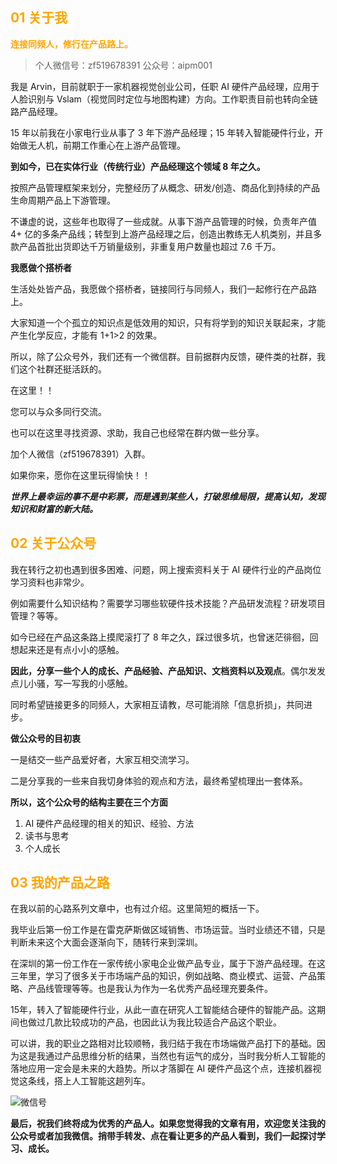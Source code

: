 ## <font color=orange>01 关于我</font>

**<font color=orange>连接同频人，修行在产品路上。</font>**

>个人微信号：zf519678391 公众号：aipm001

我是 Arvin，目前就职于一家机器视觉创业公司，任职 AI 硬件产品经理，应用于人脸识别与 Vslam（视觉同时定位与地图构建）方向。工作职责目前也转向全链路产品经理。

15 年以前我在小家电行业从事了 3 年下游产品经理；15 年转入智能硬件行业，开始做无人机，前期工作重心在上游产品管理。

**到如今，已在实体行业（传统行业）产品经理这个领域 8 年之久。**

按照产品管理框架来划分，完整经历了从概念、研发/创造、商品化到持续的产品生命周期产品上下游管理。

不谦虚的说，这些年也取得了一些成就。从事下游产品管理的时候，负责年产值 4+ 亿的多条产品线；转型到上游产品经理之后，创造出教练无人机类别，并且多款产品首批出货即达千万销量级别，非重复用户数量也超过 7.6 千万。

**我愿做个搭桥者**

生活处处皆产品，我愿做个搭桥者，链接同行与同频人，我们一起修行在产品路上。

大家知道一个个孤立的知识点是低效用的知识，只有将学到的知识关联起来，才能产生化学反应，才能有 1+1>2 的效果。

所以，除了公众号外，我们还有一个微信群。目前据群内反馈，硬件类的社群，我们这个社群还挺活跃的。

在这里！！

您可以与众多同行交流。

也可以在这里寻找资源、求助，我自己也经常在群内做一些分享。

加个人微信（zf519678391）入群。

如果你来，愿你在这里玩得愉快！！

***世界上最幸运的事不是中彩票，而是遇到某些人，打破思维局限，提高认知，发现知识和财富的新大陆。***

## <font color=orange>02 关于公众号</font>

我在转行之初也遇到很多困难、问题，网上搜索资料关于 AI 硬件行业的产品岗位学习资料也非常少。

例如需要什么知识结构？需要学习哪些软硬件技术技能？产品研发流程？研发项目管理？等等。

如今已经在产品这条路上摸爬滚打了 8 年之久，踩过很多坑，也曾迷茫徘徊，回想起来还是有点小小的感触。

**因此，分享一些个人的成长、产品经验、产品知识、文档资料以及观点**。偶尔发发点儿小骚，写一写我的小感触。

同时希望链接更多的同频人，大家相互请教，尽可能消除「信息折损」，共同进步。

**做公众号的目初衷**

一是结交一些产品爱好者，大家互相交流学习。

二是分享我的一些来自我切身体验的观点和方法，最终希望梳理出一套体系。

**所以，这个公众号的结构主要在三个方面**

1. AI 硬件产品经理的相关的知识、经验、方法
2. 读书与思考
3. 个人成长

## <font color=orange>03 我的产品之路</font>

在我以前的心路系列文章中，也有过介绍。这里简短的概括一下。

我毕业后第一份工作是在雷克萨斯做区域销售、市场运营。当时业绩还不错，只是判断未来这个大面会逐渐向下，随转行来到深圳。

在深圳的第一份工作在一家传统小家电企业做产品专业，属于下游产品经理。在这三年里，学习了很多关于市场端产品的知识，例如战略、商业模式、运营、产品策略、产品线管理等等。也是我认为作为一名优秀产品经理充要条件。

15年，转入了智能硬件行业，从此一直在研究人工智能结合硬件的智能产品。这期间也做过几款比较成功的产品，也因此认为我比较适合产品这个职业。

可以讲，我的职业之路相对比较顺畅，我归结于我在市场端做产品打下的基础。因为这是我通过产品思维分析的结果，当然也有运气的成分，当时我分析人工智能的落地应用一定会是未来的大趋势。所以才落脚在 AI 硬件产品这个点，连接机器视觉这条线，搭上人工智能这趟列车。

![微信号](https://gitee.com/arvinzhoupm/AIPMTalk.git)

**最后，祝我们终将成为优秀的产品人。如果您觉得我的文章有用，欢迎您关注我的公众号或者加我微信。捎带手转发、点在看让更多的产品人看到，我们一起探讨学习、成长。**